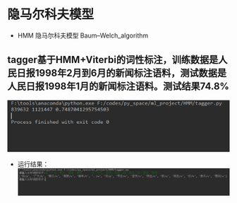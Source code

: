 #  隐马尔科夫模型
* HMM 隐马尔科夫模型  Baum–Welch_algorithm
## tagger基于HMM+Viterbi的词性标注，训练数据是人民日报1998年2月到6月的新闻标注语料，测试数据是人民日报1998年1月的新闻标注语料。测试结果74.8%
![测试结果](tag.png)

* 运行结果：
![result](pre.png)